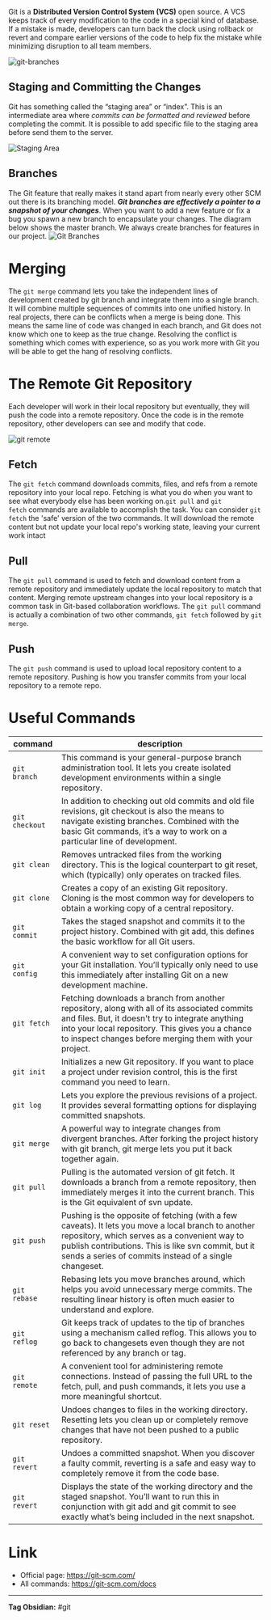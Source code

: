 Git is a **Distributed Version Control System (VCS)** open source. A VCS keeps track of every modification to the code in a special kind of database. If a mistake is made, developers can turn back the clock using rollback or revert and compare earlier versions of the code to help fix the mistake while minimizing disruption to all team members.

![git-branches](./../../Assets/Images/Notes/gitBranchesMerge.jpg)

## Staging and Committing the Changes
Git has something called the “staging area” or “index”. This is an intermediate area where _commits can be formatted_ _and reviewed_ before completing the commit. It is possible to add specific file to the staging area before send them to the server.

![Staging Area](./../../Assets/Images/Notes/stagingArea.jpg)

## Branches
The Git feature that really makes it stand apart from nearly every other SCM out there is its branching model. **_Git branches are effectively a pointer to a snapshot of your changes_**. When you want to add a new feature or fix a bug you spawn a new branch to encapsulate your changes. The diagram below shows the master branch. We always create branches for features in our project.
![Git Branches](./../../Assets/Images/Notes/gitBranches.jpg)

# Merging
The `git merge` command lets you take the independent lines of development created by git branch and integrate them into a single branch. It will combine multiple sequences of commits into one unified history. In real projects, there can be conflicts when a merge is being done. This means the same line of code was changed in each branch, and Git does not know which one to keep as the true change. Resolving the conflict is something which comes with experience, so as you work more with Git you will be able to get the hang of resolving conflicts.
# The Remote Git Repository

Each developer will work in their local repository but eventually, they will push the code into a remote repository. Once the code is in the remote repository, other developers can see and modify that code.

![git remote](./../../Assets/Images/Notes/gitRemote.svg)

## Fetch
The `git fetch` command downloads commits, files, and refs from a remote repository into your local repo. Fetching is what you do when you want to see what everybody else has been working on.`git pull` and `git fetch` commands are available to accomplish the task. You can consider `git fetch` the 'safe' version of the two commands. It will download the remote content but not update your local repo's working state, leaving your current work intact
## Pull
The `git pull` command is used to fetch and download content from a remote repository and immediately update the local repository to match that content. Merging remote upstream changes into your local repository is a common task in Git-based collaboration workflows. The `git pull` command is actually a combination of two other commands, `git fetch` followed by `git merge`.
## Push
The `git push` command is used to upload local repository content to a remote repository. Pushing is how you transfer commits from your local repository to a remote repo.

# Useful Commands
| command        | description                                                                                                                                                                                                                                                          |
| -------------- | -------------------------------------------------------------------------------------------------------------------------------------------------------------------------------------------------------------------------------------------------------------------- |
| `git branch`   | This command is your general-purpose branch administration tool. It lets you create isolated development environments within a single repository.                                                                                                                    |
| `git checkout` | In addition to checking out old commits and old file revisions, git checkout is also the means to navigate existing branches. Combined with the basic Git commands, it’s a way to work on a particular line of development.                                          |
| `git clean`    | Removes untracked files from the working directory. This is the logical counterpart to git reset, which (typically) only operates on tracked files.                                                                                                                  |
| `git clone`    | Creates a copy of an existing Git repository. Cloning is the most common way for developers to obtain a working copy of a central repository.                                                                                                                        |
| `git commit`   | Takes the staged snapshot and commits it to the project history. Combined with git add, this defines the basic workflow for all Git users.                                                                                                                           |
| `git config`   | A convenient way to set configuration options for your Git installation. You’ll typically only need to use this immediately after installing Git on a new development machine.                                                                                       |
| `git fetch`    | Fetching downloads a branch from another repository, along with all of its associated commits and files. But, it doesn't try to integrate anything into your local repository. This gives you a chance to inspect changes before merging them with your project.     |
| `git init`     | Initializes a new Git repository. If you want to place a project under revision control, this is the first command you need to learn.                                                                                                                                |
| `git log`      | Lets you explore the previous revisions of a project. It provides several formatting options for displaying committed snapshots.                                                                                                                                     |
| `git merge`    | A powerful way to integrate changes from divergent branches. After forking the project history with git branch, git merge lets you put it back together again.                                                                                                       |
| `git pull`     | Pulling is the automated version of git fetch. It downloads a branch from a remote repository, then immediately merges it into the current branch. This is the Git equivalent of svn update.                                                                         |
| `git push`     | Pushing is the opposite of fetching (with a few caveats). It lets you move a local branch to another repository, which serves as a convenient way to publish contributions. This is like svn commit, but it sends a series of commits instead of a single changeset. |
| `git rebase`   | Rebasing lets you move branches around, which helps you avoid unnecessary merge commits. The resulting linear history is often much easier to understand and explore.                                                                                                |
| `git reflog`   | Git keeps track of updates to the tip of branches using a mechanism called reflog. This allows you to go back to changesets even though they are not referenced by any branch or tag.                                                                                |
| `git remote`   | A convenient tool for administering remote connections. Instead of passing the full URL to the fetch, pull, and push commands, it lets you use a more meaningful shortcut.                                                                                           |
| `git reset`    | Undoes changes to files in the working directory. Resetting lets you clean up or completely remove changes that have not been pushed to a public repository.                                                                                                         |
| `git revert`   | Undoes a committed snapshot. When you discover a faulty commit, reverting is a safe and easy way to completely remove it from the code base.                                                                                                                         |
| `git revert`   | Displays the state of the working directory and the staged snapshot. You’ll want to run this in conjunction with git add and git commit to see exactly what’s being included in the next snapshot.                                                                   |

# Link
- Official page: https://git-scm.com/
- All commands: https://git-scm.com/docs

---

**Tag Obsidian:** #git 